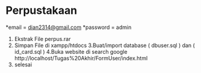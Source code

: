 # Perpustakaan
*email = dian2314@gmail.com
*password = admin

1. Ekstrak File perpus.rar
2. Simpan File di xampp/htdocs
3.Buat/import database ( dbuser.sql ) dan ( id_card.sql )
4.Buka website di search google http://localhost/Tugas%20Akhir/FormUser/index.html
5. selesai
